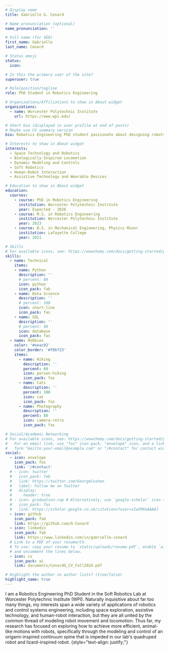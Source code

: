 ```yaml
---
# Display name
title: Gabrielle G. Conard

# Name pronunciation (optional)
name_pronunciation: ''

# Full name (for SEO)
first_name: Gabrielle
last_name: Conard

# Status emoji
status:
  icon: 

# Is this the primary user of the site?
superuser: true

# Role/position/tagline
role: PhD Student in Robotics Engineering

# Organizations/Affiliations to show in About widget
organizations:
  - name: Worcester Polytechnic Institute
    url: https://www.wpi.edu/

# Short bio (displayed in user profile at end of posts)
# Maybe use CV summary version
bio: Robotics Engineering PhD student passionate about designing robots from top to bottom with experience in mechatronics and PCB design, classical and modern control theory, dynamics modeling, and bridging the gap between simulations and physical robots. Particular interests include space technology, assistive technology, and human-robot interaction.

# Interests to show in About widget
interests:
  - Space Technology and Robotics
  - Biologically-Inspired Locomotion
  - Dynamic Modeling and Controls
  - Soft Robotics
  - Human-Robot Interaction
  - Assistive Technology and Wearable Devices

# Education to show in About widget
education:
  courses:
    - course: PhD in Robotics Engineering
      institution: Worcester Polytechnic Institute
      year: Expected - 2026
    - course: M.S. in Robotics Engineering
      institution: Worcester Polytechnic Institute
      year: 2023
    - course: B.S. in Mechanical Engineering, Physics Minor
      institution: Lafayette College
      year: 2021

# Skills
# For available icons, see: https://wowchemy.com/docs/getting-started/page-builder/#icons
skills:
  - name: Technical
    items:
    - name: Python
      description: ''
      # percent: 80
      icon: python
      icon_pack: fab
    - name: Data Science
      description: ''
      # percent: 100
      icon: chart-line
      icon_pack: fas
    - name: SQL
      description: ''
      # percent: 40
      icon: database
      icon_pack: fas
  - name: Hobbies
    color: '#eeac02'
    color_border: '#f0bf23'
    items:
      - name: Hiking
        description: ''
        percent: 60
        icon: person-hiking
        icon_pack: fas
      - name: Cats
        description: ''
        percent: 100
        icon: cat
        icon_pack: fas
      - name: Photography
        description: ''
        percent: 80
        icon: camera-retro
        icon_pack: fas

# Social/Academic Networking
# For available icons, see: https://wowchemy.com/docs/getting-started/page-builder/#icons
#   For an email link, use "fas" icon pack, "envelope" icon, and a link in the
#   form "mailto:your-email@example.com" or "/#contact" for contact widget.
social:
  - icon: envelope
    icon_pack: fas
    link: '/#contact'
  # - icon: twitter
  #   icon_pack: fab
  #   link: https://twitter.com/GeorgeCushen
  #   label: Follow me on Twitter
  #   display:
  #     header: true
  # - icon: graduation-cap # Alternatively, use `google-scholar` icon from `ai` icon pack
  #   icon_pack: fas
  #   link: https://scholar.google.co.uk/citations?user=sIwtMXoAAAAJ
  - icon: github
    icon_pack: fab
    link: https://github.com/G-Conard
  - icon: linkedin
    icon_pack: fab
    link: https://www.linkedin.com/in/gabrielle-conard
  # Link to a PDF of your resume/CV.
  # To use: copy your resume to `static/uploads/resume.pdf`, enable `ai` icons in `params.yaml`,
  # and uncomment the lines below.
  - icon: cv
    icon_pack: ai
    link: documents/ConardG_CV_Fall2024.pdf

# Highlight the author in author lists? (true/false)
highlight_name: true
---
```


I am a Robotics Engineering PhD Student in the Soft Robotics Lab at Worcester Polytechnic Institute (WPI). Naturally inquisitive about far too many things, my interests span a wide variety of applications of robotics and control systems engineering, including space exploration, assistive technology, and human-robot interaction, but they are all united by the common thread of modeling robot movement and locomotion. Thus far, my research has focused on exploring how to achieve more efficient, animal-like motions with robots, specifically through the modeling and control of an origami-inspired continuum spine that is impeded in our lab's quadruped robot and lizard-inspired robot.
{style="text-align: justify;"}
